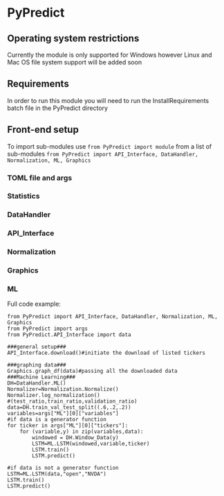 # PyPredict

## Operating system restrictions
Currently the module is only supported for Windows however Linux and Mac OS file system support will be added soon

## Requirements
In order to run this module you will need to run the InstallRequirements batch file in the PyPredict directory

## Front-end setup
To import sub-modules use `from PyPredict import module` from a list of sub-modules `from PyPredict import API_Interface, DataHandler, Normalization, ML, Graphics`

### TOML file and args

### Statistics

### DataHandler

### API_Interface

### Normalization

### Graphics

### ML


Full code example:
```
from PyPredict import API_Interface, DataHandler, Normalization, ML, Graphics
from PyPredict import args
from PyPredict.API_Interface import data

###general setup###
API_Interface.download()#initiate the download of listed tickers

###graphing data###
Graphics.graph_df(data)#passing all the downloaded data 
###Machine Learning###
DH=DataHandler.ML()
Normalizer=Normalization.Normalize()
Normalizer.log_normalization()
#(test_ratio,train_ratio,validation_ratio)
data=DH.train_val_test_split((.6,.2,.2))
variables=args["ML"][0]["variables"]
#if data is a generator function
for ticker in args["ML"][0]["tickers"]:
    for (variable,y) in zip(variables,data):
        windowed = DH.Window_Data(y)
        LSTM=ML.LSTM(windowed,variable,ticker)
        LSTM.train()
        LSTM.predict()

#if data is not a generator function
LSTM=ML.LSTM(data,"open","NVDA")
LSTM.train()
LSTM.predict()
```